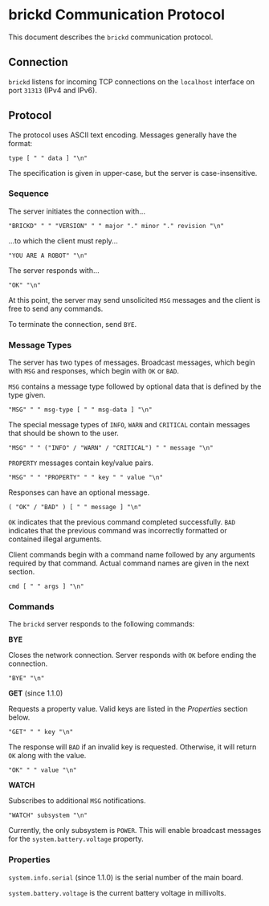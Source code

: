 brickd Communication Protocol
=============================

This document describes the `brickd` communication protocol.


Connection
----------

`brickd` listens for incoming TCP connections on the `localhost` interface on
port `31313` (IPv4 and IPv6).


Protocol
--------

The protocol uses ASCII text encoding. Messages generally have the format:

    type [ " " data ] "\n"

The specification is given in upper-case, but the server is case-insensitive.

### Sequence

The server initiates the connection with...

    "BRICKD" " " "VERSION" " " major "." minor "." revision "\n"

...to which the client must reply...

    "YOU ARE A ROBOT" "\n"

The server responds with...

    "OK" "\n"

At this point, the server may send unsolicited `MSG` messages and the client is
free to send any commands.

To terminate the connection, send `BYE`.

### Message Types

The server has two types of messages. Broadcast messages, which begin with `MSG`
and responses, which begin with `OK` or `BAD`.

`MSG` contains a message type followed by optional data that is defined by the
type given.

    "MSG" " " msg-type [ " " msg-data ] "\n"

The special message types of `INFO`, `WARN` and `CRITICAL` contain messages
that should be shown to the user.

    "MSG" " " ("INFO" / "WARN" / "CRITICAL") " " message "\n"

`PROPERTY` messages contain key/value pairs.

    "MSG" " " "PROPERTY" " " key " " value "\n"

Responses can have an optional message.

    ( "OK" / "BAD" ) [ " " message ] "\n"

`OK` indicates that the previous command completed successfully. `BAD` indicates
that the previous command was incorrectly formatted or contained illegal
arguments.

Client commands begin with a command name followed by any arguments required
by that command. Actual command names are given in the next section.

    cmd [ " " args ] "\n"


### Commands

The `brickd` server responds to the following commands:

**BYE**

Closes the network connection. Server responds with `OK` before ending the
connection.

    "BYE" "\n"

**GET** (since 1.1.0)

Requests a property value. Valid keys are listed in the *Properties* section
below.

    "GET" " " key "\n"

The response will `BAD` if an invalid key is requested. Otherwise, it will
return `OK` along with the value.

    "OK" " " value "\n"

**WATCH**

Subscribes to additional `MSG` notifications.

    "WATCH" subsystem "\n"

Currently, the only subsystem is `POWER`. This will enable broadcast messages
for the `system.battery.voltage` property.


### Properties

`system.info.serial` (since 1.1.0) is the serial number of the main board.

`system.battery.voltage` is the current battery voltage in millivolts.
